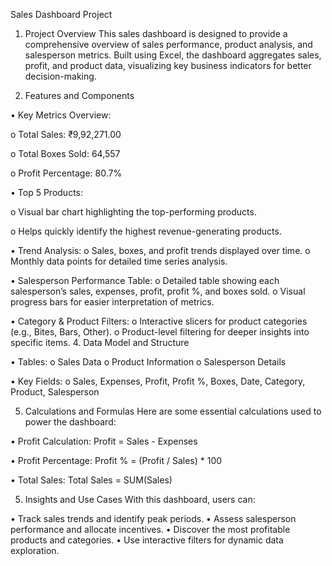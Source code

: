 Sales Dashboard Project 
1. Project Overview This sales dashboard is designed to provide a comprehensive overview of sales performance, product analysis, and salesperson metrics. Built using Excel, the dashboard aggregates sales, profit, and product data, visualizing key business indicators for better decision-making.

2. Features and Components

•	Key Metrics Overview:

o	Total Sales: ₹9,92,271.00

o	Total Boxes Sold: 64,557

o	Profit Percentage: 80.7%

•	Top 5 Products:

o	Visual bar chart highlighting the top-performing products.

o	Helps quickly identify the highest revenue-generating products.

•	Trend Analysis:
o	Sales, boxes, and profit trends displayed over time.
o	Monthly data points for detailed time series analysis.

•	Salesperson Performance Table:
o	Detailed table showing each salesperson’s sales, expenses, profit, profit %, and boxes sold.
o	Visual progress bars for easier interpretation of metrics.

•	Category & Product Filters:
o	Interactive slicers for product categories (e.g., Bites, Bars, Other).
o	Product-level filtering for deeper insights into specific items.
4. Data Model and Structure

•	Tables: 
o	Sales Data
o	Product Information
o	Salesperson Details

•	Key Fields: 
o	Sales, Expenses, Profit, Profit %, Boxes, Date, Category, Product, Salesperson

5. Calculations and Formulas Here are some essential calculations used to power the dashboard:

•	Profit Calculation:
Profit = Sales - Expenses

•	Profit Percentage:
Profit % = (Profit / Sales) * 100

•	Total Sales:
Total Sales = SUM(Sales)

5. Insights and Use Cases With this dashboard, users can:
   
•	Track sales trends and identify peak periods.
•	Assess salesperson performance and allocate incentives.
•	Discover the most profitable products and categories.
•	Use interactive filters for dynamic data exploration.

